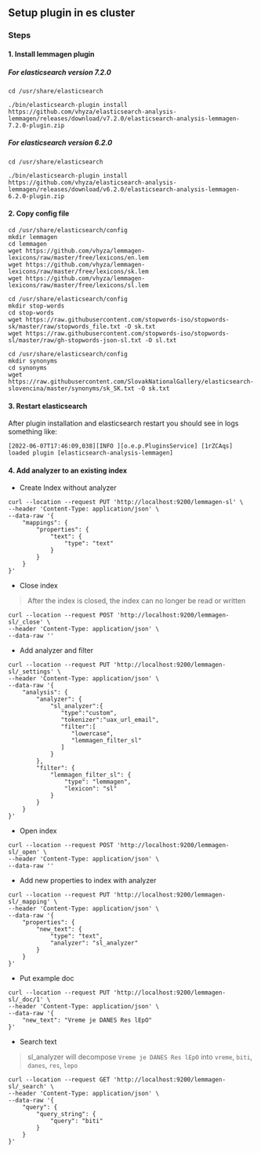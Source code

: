 ## Setup plugin in es cluster

### Steps

#### 1. Install lemmagen plugin

##### For elasticsearch version 7.2.0
```
cd /usr/share/elasticsearch

./bin/elasticsearch-plugin install https://github.com/vhyza/elasticsearch-analysis-lemmagen/releases/download/v7.2.0/elasticsearch-analysis-lemmagen-7.2.0-plugin.zip
```
##### For elasticsearch version 6.2.0
```
cd /usr/share/elasticsearch

./bin/elasticsearch-plugin install https://github.com/vhyza/elasticsearch-analysis-lemmagen/releases/download/v6.2.0/elasticsearch-analysis-lemmagen-6.2.0-plugin.zip
```

#### 2. Copy config file
```
cd /usr/share/elasticsearch/config
mkdir lemmagen
cd lemmagen
wget https://github.com/vhyza/lemmagen-lexicons/raw/master/free/lexicons/en.lem
wget https://github.com/vhyza/lemmagen-lexicons/raw/master/free/lexicons/sk.lem
wget https://github.com/vhyza/lemmagen-lexicons/raw/master/free/lexicons/sl.lem

cd /usr/share/elasticsearch/config
mkdir stop-words
cd stop-words
wget https://raw.githubusercontent.com/stopwords-iso/stopwords-sk/master/raw/stopwords_file.txt -O sk.txt
wget https://raw.githubusercontent.com/stopwords-iso/stopwords-sl/master/raw/gh-stopwords-json-sl.txt -O sl.txt

cd /usr/share/elasticsearch/config
mkdir synonyms
cd synonyms
wget https://raw.githubusercontent.com/SlovakNationalGallery/elasticsearch-slovencina/master/synonyms/sk_SK.txt -O sk.txt
```

#### 3. Restart elasticsearch
After plugin installation and elasticsearch restart you should see in logs something like:
```
[2022-06-07T17:46:09,038][INFO ][o.e.p.PluginsService] [1rZCAqs] loaded plugin [elasticsearch-analysis-lemmagen]
```

#### 4. Add analyzer to an existing index

- Create Index without analyzer

```
curl --location --request PUT 'http://localhost:9200/lemmagen-sl' \
--header 'Content-Type: application/json' \
--data-raw '{
    "mappings": {
        "properties": {
            "text": {
                "type": "text"
            }
        }
    }
}'
```

- Close index
> After the index is closed, the index can no longer be read or written
```
curl --location --request POST 'http://localhost:9200/lemmagen-sl/_close' \
--header 'Content-Type: application/json' \
--data-raw ''
```
- Add analyzer and filter
```
curl --location --request PUT 'http://localhost:9200/lemmagen-sl/_settings' \
--header 'Content-Type: application/json' \
--data-raw '{
    "analysis": {
        "analyzer": {
            "sl_analyzer":{
               "type":"custom",
               "tokenizer":"uax_url_email",
               "filter":[
                  "lowercase",
                  "lemmagen_filter_sl"
               ]
            }
        },
        "filter": {
            "lemmagen_filter_sl": {
                "type": "lemmagen",
                "lexicon": "sl"
            }
        }
    }
}'
```
- Open index
```
curl --location --request POST 'http://localhost:9200/lemmagen-sl/_open' \
--header 'Content-Type: application/json' \
--data-raw ''
```
- Add new properties to index with analyzer
```
curl --location --request PUT 'http://localhost:9200/lemmagen-sl/_mapping' \
--header 'Content-Type: application/json' \
--data-raw '{
    "properties": {
        "new_text": {
            "type": "text",
            "analyzer": "sl_analyzer"
        }
    }
}'
```
- Put example doc
```
curl --location --request PUT 'http://localhost:9200/lemmagen-sl/_doc/1' \
--header 'Content-Type: application/json' \
--data-raw '{
    "new_text": "Vreme je DANES Res lEpO"
}'
```

- Search text
> sl_analyzer will decompose `Vreme je DANES Res lEpO` into `vreme`, `biti`, `danes`, `res`, `lepo`
```
curl --location --request GET 'http://localhost:9200/lemmagen-sl/_search' \
--header 'Content-Type: application/json' \
--data-raw '{
    "query": {
        "query_string": {
            "query": "biti"
        }
    }
}'
```